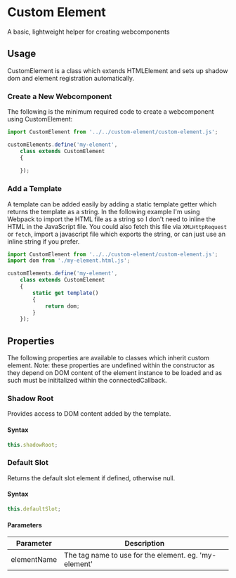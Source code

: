 # Custom Element
A basic, lightweight helper for creating webcomponents

## Usage
CustomElement is a class which extends HTMLElement and sets up shadow dom and element registration automatically.

### Create a New Webcomponent
The following is the minimum required code to create a webcomponent using CustomElement:

```js
import CustomElement from '../../custom-element/custom-element.js';

customElements.define('my-element',
    class extends CustomElement
    {
    
    });
```

### Add a Template
A template can be added easily by adding a static template getter which returns the template as a string. In the following example I'm using Webpack to import the HTML file as a string so I don't need to inline the HTML in the JavaScript file. You could also fetch this file via `XMLHttpRequest` or `fetch`, import a javascript file which exports the string, or can just use an inline string if you prefer.

```js
import CustomElement from '../../custom-element/custom-element.js';
import dom from './my-element.html.js';

customElements.define('my-element',
    class extends CustomElement
    {
    	static get template()
    	{
    		return dom;
    	}
    });
```

## Properties
The following properties are available to classes which inherit custom element. Note: these properties are undefined within the constructor as they depend on DOM content of the element instance to be loaded and as such must be inititalized within the connectedCallback.

### Shadow Root
Provides access to DOM content added by the template.

#### Syntax
```js
this.shadowRoot;
```

### Default Slot
Returns the default slot element if defined, otherwise null.

#### Syntax
```js
this.defaultSlot;
```

#### Parameters
Parameter | Description
--- | ---
elementName | The tag name to use for the element. eg. 'my-element'
